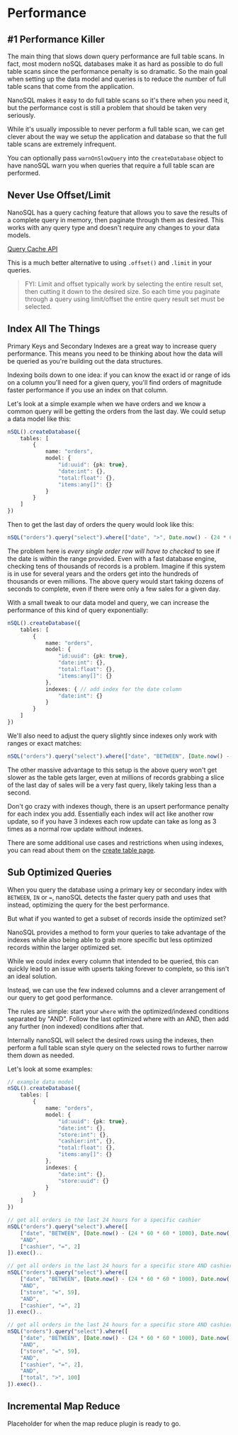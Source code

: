 # Performance

## \#1 Performance Killer

The main thing that slows down query performance are full table scans.  In fact, most modern noSQL databases make it as hard as possible to do full table scans since the performance penalty is so dramatic.  So the main goal when setting up the data model and queries is to reduce the number of full table scans that come from the application.  

NanoSQL makes it easy to do full table scans so it's there when you need it, but the performance cost is still a problem that should be taken very seriously.

While it's usually impossible to never perform a full table scan, we can get clever about the way we setup the application and database so that the full table scans are extremely infrequent.

You can optionally pass `warnOnSlowQuery` into the `createDatabase` object to have nanoSQL warn you when queries that require a full table scan are performed.

## Never Use Offset/Limit

NanoSQL has a query caching feature that allows you to save the results of a complete query in memory, then paginate through them as desired.  This works with any query type and doesn't require any changes to your data models.

[Query Cache API](/query/select.html#query-cache)

This is a much better alternative to using `.offset()` and `.limit` in your queries.  

> FYI: Limit and offset typically work by selecting the entire result set, then cutting it down to the desired size.  So each time you paginate through a query using limit/offset the entire query result set must be selected.

## Index All The Things

Primary Keys and Secondary Indexes are a great way to increase query performance.  This means you need to be thinking about how the data will be queried as you're building out the data structures.

Indexing boils down to one idea: if you can know the exact id or range of ids on a column you'll need for a given query, you'll find orders of magnitude faster performance if you use an index on that column.

Let's look at a simple example when we have orders and we know a common query will be getting the orders from the last day.  We could setup a data model like this:

```typescript
nSQL().createDatabase({
    tables: [
        {
            name: "orders",
            model: {
                "id:uuid": {pk: true},
                "date:int": {},
                "total:float": {},
                "items:any[]": {}
            }
        }
    ]
})
```

Then to get the last day of orders the query would look like this:

```typescript
nSQL("orders").query("select").where(["date", ">", Date.now() - (24 * 60 * 60 * 1000)]).exec()
```

The problem here is _every single order row will have to checked_ to see if the date is within the range provided.  Even with a fast database engine, checking tens of thousands of records is a problem.  Imagine if this system is in use for several years and the orders get into the hundreds of thousands or even millions.  The above query would start taking dozens of seconds to complete, even if there were only a few sales for a given day.

With a small tweak to our data model and query, we can increase the performance of this kind of query exponentially:

```typescript
nSQL().createDatabase({
    tables: [
        {
            name: "orders",
            model: {
                "id:uuid": {pk: true},
                "date:int": {},
                "total:float": {},
                "items:any[]": {}
            },
            indexes: { // add index for the date column
                "date:int": {}
            }
        }
    ]
})
```

We'll also need to adjust the query slightly since indexes only work with ranges or exact matches:

```typescript
nSQL("orders").query("select").where(["date", "BETWEEN", [Date.now() - (24 * 60 * 60 * 1000), Date.now()]).exec()
```

The other massive advantage to this setup is the above query won't get slower as the table gets larger, even at millions of records grabbing a slice of the last day of sales will be a very fast query, likely taking less than a second.

Don't go crazy with indexes though, there is an upsert performance penalty for each index you add.  Essentially each index will act like another row update, so if you have 3 indexes each row update can take as long as 3 times as a normal row update without indexes.

There are some additional use cases and restrictions when using indexes, you can read about them on the [create table page](/query/create-table.html).

## Sub Optimized Queries

When you query the database using a primary key or secondary index with `BETWEEN`, `IN` or `=`,  nanoSQL detects the faster query path and uses that instead, optimizing the query for the best performance.

But what if you wanted to get a subset of records inside the optimized set? 

NanoSQL provides a method to form your queries to take advantage of the indexes while also being able to grab more specific but less optimized records within the larger optimized set.

While we could index every column that intended to be queried, this can quickly lead to an issue with upserts taking forever to complete, so this isn't an ideal solution.

Instead, we can use the few indexed columns and a clever arrangement of our query to get good performance.

The rules are simple: start your `where` with the optimized/indexed conditions separated by "AND".  Follow the last optimized where with an AND, then add any further \(non indexed\) conditions after that.

Internally nanoSQL will select the desired rows using the indexes, then perform a full table scan style query on the selected rows to further narrow them down as needed.

Let's look at some examples:

```typescript
// example data model
nSQL().createDatabase({
    tables: [
        {
            name: "orders",
            model: {
                "id:uuid": {pk: true},
                "date:int": {},
                "store:int": {},
                "cashier:int", {},
                "total:float": {},
                "items:any[]": {}
            },
            indexes: {
                "date:int": {},
                "store:uuid": {}
            }
        }
    ]
})

// get all orders in the last 24 hours for a specific cashier
nSQL("orders").query("select").where([
    ["date", "BETWEEN", [Date.now() - (24 * 60 * 60 * 1000), Date.now()]],
    "AND",
    ["cashier", "=", 2]
]).exec()..

// get all orders in the last 24 hours for a specific store AND cashier
nSQL("orders").query("select").where([
    ["date", "BETWEEN", [Date.now() - (24 * 60 * 60 * 1000), Date.now()]],
    "AND",
    ["store", "=", 59],
    "AND",
    ["cashier", "=", 2]
]).exec()..

// get all orders in the last 24 hours for a specific store AND cashier with totals above $100
nSQL("orders").query("select").where([
    ["date", "BETWEEN", [Date.now() - (24 * 60 * 60 * 1000), Date.now()]],
    "AND",
    ["store", "=", 59],
    "AND",
    ["cashier", "=", 2],
    "AND",
    ["total", ">", 100]
]).exec()..
```



## Incremental Map Reduce

Placeholder for when the map reduce plugin is ready to go.